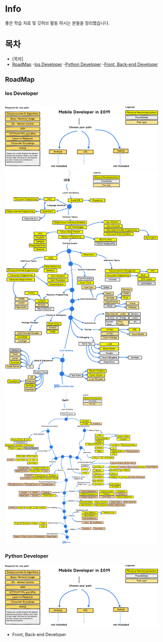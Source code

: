 # Info
좋은 학습 자료 및 깃허브 활동 하시는 분들을 정리했습니다.

# 목차
- [목차]
 - [RoadMap](#RoadMap)
   -[Ios Developer](Ios-Developer)
   -[Python Developer](Python-Developer)
   -[Front, Back-end Developer](Front,-Banck-end-Developer)


 ## RoadMap
 ### Ios Developer
![Ios 로드맵1](./RoadMap/ios/intro_roadmap_v1.0.png)
![Ios 로드맵2](./RoadMap/ios/iOS_roadmap_v1.0.png)
![Ios 로드맵3](./RoadMap/ios/Swift_programming_roadmap_v0.9.png)
----------------------------------------------------------
 ### Python Developer
![Ios 로드맵1](./RoadMap/ios/intro_roadmap_v1.0.png)
* Front, Back-end Developer
